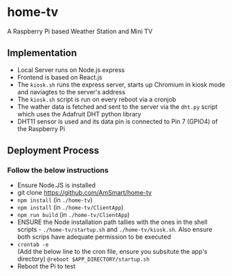 # home-tv

A Raspberry Pi based Weather Station and Mini TV

## Implementation

* Local Server runs on Node.js express
* Frontend is based on React.js
* The ``kiosk.sh`` runs the express server, starts up Chromium in kiosk mode and naviagtes to the server's address
* The ``kiosk.sh`` script is run on every reboot via a cronjob
* The wather data is fetched and sent to the server via the ``dht.py`` script which uses the Adafruit DHT python library
* DHT11 sensor is used and its data pin is connected to Pin 7 (GPIO4) of the Raspberry Pi

## Deployment Process

### Follow the below instructions

* Ensure Node.JS is installed
* git clone <https://github.com/AmSmart/home-tv>
* ``npm install`` (in ``./home-tv``)
* ``npm install`` (in ``./home-tv/ClientApp``)
* ``npm run build`` (in ``./home-tv/ClientApp``)
* ENSURE the Node installation path tallies with the ones in the shell scripts - ``./home-tv/startup.sh`` and ``./home-tv/kiosk.sh``. Also ensure both scrips have adequate permission to be executed
* ``crontab -e``  
    (Add the below line to the cron file, ensure you subsitute the app's directory)
    ``@reboot $APP_DIRECTORY/startup.sh``
* Reboot the Pi to test
